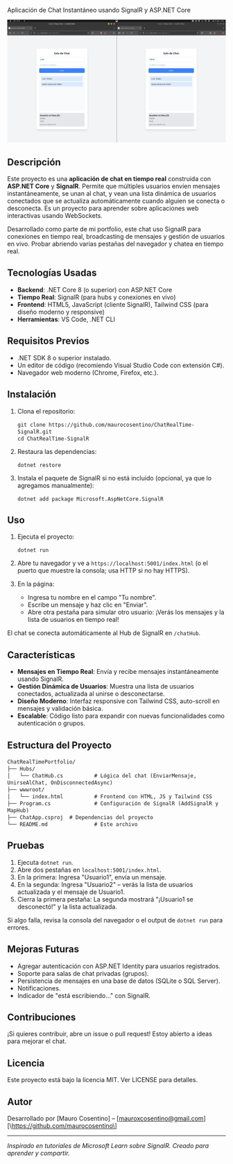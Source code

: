 Aplicación de Chat Instantáneo usando SignalR y ASP.NET Core

![Captura de pantalla del chat](images/sala.png)

## Descripción

Este proyecto es una **aplicación de chat en tiempo real** construida con **ASP.NET Core** y **SignalR**. Permite que múltiples usuarios envíen mensajes instantáneamente, se unan al chat, y vean una lista dinámica de usuarios conectados que se actualiza automáticamente cuando alguien se conecta o desconecta. Es un proyecto para aprender sobre aplicaciones web interactivas usando WebSockets.

Desarrollado como parte de mi portfolio, este chat uso SignalR para conexiones en tiempo real, broadcasting de mensajes y gestión de usuarios en vivo. Probar abriendo varias pestañas del navegador y chatea en tiempo real.

## Tecnologías Usadas

- **Backend**: .NET Core 8 (o superior) con ASP.NET Core
- **Tiempo Real**: SignalR (para hubs y conexiones en vivo)
- **Frontend**: HTML5, JavaScript (cliente SignalR), Tailwind CSS (para diseño moderno y responsive)
- **Herramientas**: VS Code, .NET CLI

## Requisitos Previos

- .NET SDK 8 o superior instalado.
- Un editor de código (recomiendo Visual Studio Code con extensión C#).
- Navegador web moderno (Chrome, Firefox, etc.).

## Instalación

1. Clona el repositorio:

   ```
   git clone https://github.com/maurocosentino/ChatRealTime-SignalR.git
   cd ChatRealTime-SignalR
   ```

2. Restaura las dependencias:

   ```
   dotnet restore
   ```

3. Instala el paquete de SignalR si no está incluido (opcional, ya que lo agregamos manualmente):

   ```
   dotnet add package Microsoft.AspNetCore.SignalR
   ```

## Uso

1. Ejecuta el proyecto:

   ```
   dotnet run
   ```

2. Abre tu navegador y ve a `https://localhost:5001/index.html` (o el puerto que muestre la consola; usa HTTP si no hay HTTPS).

3. En la página:

   - Ingresa tu nombre en el campo "Tu nombre".
   - Escribe un mensaje y haz clic en "Enviar".
   - Abre otra pestaña para simular otro usuario: ¡Verás los mensajes y la lista de usuarios en tiempo real!

El chat se conecta automáticamente al Hub de SignalR en `/chatHub`.

## Características

- **Mensajes en Tiempo Real**: Envía y recibe mensajes instantáneamente usando SignalR.
- **Gestión Dinámica de Usuarios**: Muestra una lista de usuarios conectados, actualizada al unirse o desconectarse.
- **Diseño Moderno**: Interfaz responsive con Tailwind CSS, auto-scroll en mensajes y validación básica.
- **Escalable**: Código listo para expandir con nuevas funcionalidades como autenticación o grupos.

## Estructura del Proyecto

```
ChatRealTimePortfolio/
├── Hubs/
│   └── ChatHub.cs          # Lógica del chat (EnviarMensaje, UnirseAlChat, OnDisconnectedAsync)
├── wwwroot/
│   └── index.html          # Frontend con HTML, JS y Tailwind CSS
├── Program.cs              # Configuración de SignalR (AddSignalR y MapHub)
├── ChatApp.csproj  # Dependencias del proyecto
└── README.md               # Este archivo
```

## Pruebas

1. Ejecuta `dotnet run`.
2. Abre dos pestañas en `localhost:5001/index.html`.
3. En la primera: Ingresa "Usuario1", envía un mensaje.
4. En la segunda: Ingresa "Usuario2" – verás la lista de usuarios actualizada y el mensaje de Usuario1.
5. Cierra la primera pestaña: La segunda mostrará "¡Usuario1 se desconectó!" y la lista actualizada.

Si algo falla, revisa la consola del navegador o el output de `dotnet run` para errores.

## Mejoras Futuras

- Agregar autenticación con ASP.NET Identity para usuarios registrados.
- Soporte para salas de chat privadas (grupos).
- Persistencia de mensajes en una base de datos (SQLite o SQL Server).
- Notificaciones.
- Indicador de "está escribiendo..." con SignalR.

## Contribuciones

¡Si quieres contribuir, abre un issue o pull request! Estoy abierto a ideas para mejorar el chat.

## Licencia

Este proyecto está bajo la licencia MIT. Ver LICENSE para detalles.

## Autor

Desarrollado por \[Mauro Cosentino\] – \[mauroxcosentino@gmail.com\]\
\[\https://github.com/maurocosentino\]

---

*Inspirado en tutoriales de Microsoft Learn sobre SignalR. Creado para aprender y compartir.*
